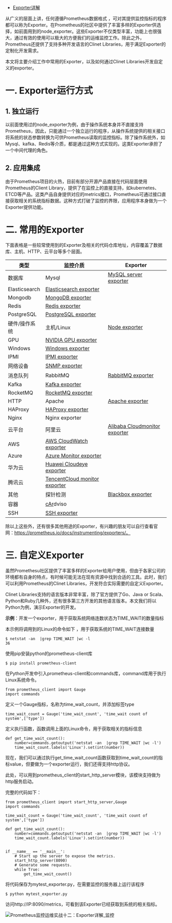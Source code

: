 - [Exporter详解](https://blog.51cto.com/u_14065119/4166081)

从广义的层面上讲，任何遵循Prometheus数据格式  ，可对其提供监控指标的程序都可以称为Exporter。在Prometheus的社区中提供了丰富多样的Exporter供选择，如前面用到的node_exporter。这些Exporter不仅类型丰富，功能上也很强大，通过有效的使用可以极大的方便我们的运维监控工作。除此之外，Prometheus还提供了支持多种开发语言的Clinet Libraries，用于满足Exporter的定制化开发需求。

本文将主要介绍工作中常用的Exporter，以及如何通过Clinet Libraries开发自定义的exporter。

# 一. Exporter运行方式

## 1. 独立运行

以前面使用过的node_exporter为例，由于操作系统本身并不直接支持Prometheus，因此，只能通过一个独立运行的程序，从操作系统提供的相关接口将系统的状态参数转换为可供Prometheus读取的监控指标。除了操作系统外，如Mysql、kafka、Redis等介质，都是通过这种方式实现的。这类Exporter承担了一个中间代理的角色。

## 2. 应用集成

由于Prometheus项目的火热，目前有部分开源产品直接在代码层面使用Prometheus的Client  Library，提供了在监控上的直接支持，如kubernetes、ETCD等产品。这类产品自身提供对应的metrics接口，Prometheus可通过接口直接获取相关的系统指标数据。这种方式打破了监控的界限，应用程序本身做为一个Exporter提供功能。

# 二. 常用的Exporter

下面表格是一些较常使用到的Exporter及相关的代码仓库地址，内容覆盖了数据库、主机、HTTP、云平台等多个层面。

| 类型          | 监控介质                                                     | Exporter                                                     |
| ------------- | ------------------------------------------------------------ | ------------------------------------------------------------ |
| 数据库        | Mysql                                                        | [MySQL server exporter](https://github.com/prometheus/mysqld_exporter) |
| Elasticsearch | [Elasticsearch exporter](https://github.com/prometheus-community/elasticsearch_exporter) |                                                              |
| Mongodb       | [MongoDB exporter](https://github.com/dcu/mongodb_exporter)  |                                                              |
| Redis         | [Redis exporter](https://github.com/oliver006/redis_exporter) |                                                              |
| PostgreSQL    | [PostgreSQL exporter](https://github.com/prometheus-community/postgres_exporter) |                                                              |
| 硬件/操作系统 | 主机/Linux                                                   | [Node exporter](https://github.com/prometheus/node_exporter) |
| GPU           | [NVIDIA GPU exporter](https://github.com/mindprince/nvidia_gpu_prometheus_exporter) |                                                              |
| Windows       | [Windows exporter](https://github.com/prometheus-community/windows_exporter) |                                                              |
| IPMI          | [IPMI exporter](https://github.com/soundcloud/ipmi_exporter) |                                                              |
| 网络设备      | [SNMP exporter](https://github.com/prometheus/snmp_exporter) |                                                              |
| 消息队列      | RabbitMQ                                                     | [RabbitMQ exporter](https://github.com/kbudde/rabbitmq_exporter) |
| Kafka         | [Kafka exporter](https://github.com/danielqsj/kafka_exporter) |                                                              |
| RocketMQ      | [RocketMQ exporter](https://github.com/apache/rocketmq-exporter) |                                                              |
| HTTP          | Apache                                                       | [Apache exporter](https://github.com/Lusitaniae/apache_exporter) |
| HAProxy       | [HAProxy exporter](https://github.com/prometheus/haproxy_exporter) |                                                              |
| Nginx         | Nginx exporter                                               |                                                              |
| 云平台        | 阿里云                                                       | [Alibaba Cloudmonitor exporter](https://github.com/aylei/aliyun-exporter) |
| AWS           | [AWS CloudWatch exporter](https://github.com/prometheus/cloudwatch_exporter) |                                                              |
| Azure         | [Azure Monitor exporter](https://github.com/RobustPerception/azure_metrics_exporter) |                                                              |
| 华为云        | [Huawei Cloudeye exporter](https://github.com/huaweicloud/cloudeye-exporter) |                                                              |
| 腾讯云        | [TencentCloud monitor exporter](https://github.com/tencentyun/tencentcloud-exporter) |                                                              |
| 其他          | 探针检测                                                     | [Blackbox exporter](https://github.com/prometheus/blackbox_exporter) |
| 容器          | [cA](https://github.com/google/cadvisor)[r](https://github.com/google/cadvisor)dviso |                                                              |
| SSH           | [SSH exporter](https://github.com/treydock/ssh_exporter)     |                                                              |

除以上这些外，还有很多其他用途的Exporter，有兴趣的朋友可以自行查看官网：https://prometheus.io/docs/instrumenting/exporters/。

# 三. 自定义Exporter

虽然Promethesu社区提供了丰富多样的Exporter给用户使用，但由于各家公司的环境都有自身的特点，有时候可能无法在现有资源中找到合适的工具。此时，我们可以利用Prometheus的Clinet Libraries，开发符合实际需要的自定义Exporter。

Clinet Libraries支持的语言版本非常丰富，除了官方提供了Go、Java or Scala、Python和Ruby几种外，还有很多第三方开发的其他语言版本。本文我们将以Python为例，演示Exporter的开发。

**示例**：开发一个exporter，用于获取系统网络连数状态为TIME_WAIT的数量指标

本示例将调用到的Linux的命令如下 ，用于获取系统的TIME_WAIT连接数量 

```
$ netstat -an  |grep TIME_WAIT |wc -l
36
```

使用pip安装python的prometheus-client库

```
$ pip install prometheus-client
```

在Python开发中引入prometheus-client和commands库，command库用于执行Linux系统命令。

```
from prometheus_client import Gauge
import commands
```

定义一个Gauge指标，名称为time_wait_count，并添加标签type

```
time_wait_count = Gauge('time_wait_count', 'time_wait count of system',['type'])
```

定义执行函数，函数调用上面的Linux命令，用于获取相关的指标信息

```
def get_time_wait_count():
    number=commands.getoutput('netstat -an  |grep TIME_WAIT |wc -l')
    time_wait_count.labels('Linux').set(int(number))
```

现在，我们可以通过执行get_time_wait_count函数获取到time_wait_count的指标value，但要做为一个exporter运行，我们还得支持http协议。

此处，可以用到prometheus_client的start_http_server模块，该模块支持做为http服务启动。

完整的代码如下：

```
from prometheus_client import start_http_server,Gauge
import commands

time_wait_count = Gauge('time_wait_count', 'time_wait count of system',['type'])

def get_time_wait_count():
    number=commands.getoutput('netstat -an  |grep TIME_WAIT |wc -l')
    time_wait_count.labels('Linux').set(int(number))


if __name__ == '__main__':
    # Start up the server to expose the metrics.
    start_http_server(8090)
    # Generate some requests.
    while True:
        get_time_wait_count()
```

将代码保存为mytest_exporter.py，在需要监控的服务器上运行该程序

```
$ python mytest_exporter.py
```

访问http://IP:8090/metrics，可看到该Exporter已经获取到系统的相关指标。

![Prometheus监控运维实战十二：Exporter详解_监控](https://s9.51cto.com/images/202110/e9c40a72068939e6834786fa76914337d56370.png?x-oss-process=image/watermark,size_14,text_QDUxQ1RP5Y2a5a6i,color_FFFFFF,t_100,g_se,x_10,y_10,shadow_20,type_ZmFuZ3poZW5naGVpdGk=)